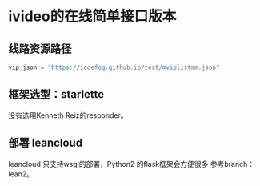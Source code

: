 # ivideo的在线简单接口版本
## 线路资源路径

```python
vip_json = "https://iodefog.github.io/text/mviplistmm.json"
```
## 框架选型：starlette
没有选用Kenneth Reiz的responder。

## 部署 leancloud
leancloud 只支持wsgi的部署，Python2 的flask框架会方便很多 
参考branch： lean2。

